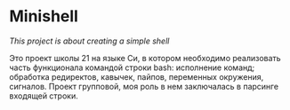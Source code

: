 # Minishell
_This project is about creating a simple shell_

Это проект школы 21 на языке Си, в котором необходимо реализовать часть функционала командой строки bash: исполнение команд; обработка редиректов, кавычек, пайпов, переменных окружения, сигналов. Проект групповой, моя роль в нем заключалась в парсинге входящей строки.
